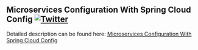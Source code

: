 ## Microservices Configuration With Spring Cloud Config  [![Twitter](https://img.shields.io/twitter/follow/piotr_minkowski.svg?style=social&logo=twitter&label=Follow%20Me)](https://twitter.com/piotr_minkowski)

Detailed description can be found here: [Microservices Configuration With Spring Cloud Config](https://piotrminkowski.wordpress.com/2017/07/17/microservices-configuration-with-spring-cloud-config/) 
